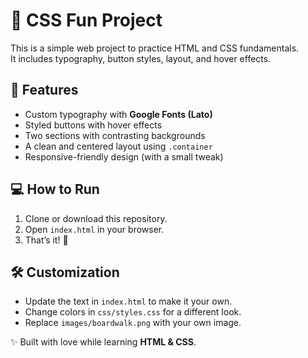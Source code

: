# 🎨 CSS Fun Project

This is a simple web project to practice HTML and CSS fundamentals.  
It includes typography, button styles, layout, and hover effects.  

## 🚀 Features
- Custom typography with **Google Fonts (Lato)**  
- Styled buttons with hover effects  
- Two sections with contrasting backgrounds  
- A clean and centered layout using `.container`  
- Responsive-friendly design (with a small tweak)  


## 💻 How to Run
1. Clone or download this repository.  
2. Open `index.html` in your browser.  
3. That’s it! 🎉

## 🛠️ Customization
- Update the text in `index.html` to make it your own.  
- Change colors in `css/styles.css` for a different look.  
- Replace `images/boardwalk.png` with your own image.  

✨ Built with love while learning **HTML & CSS**.
